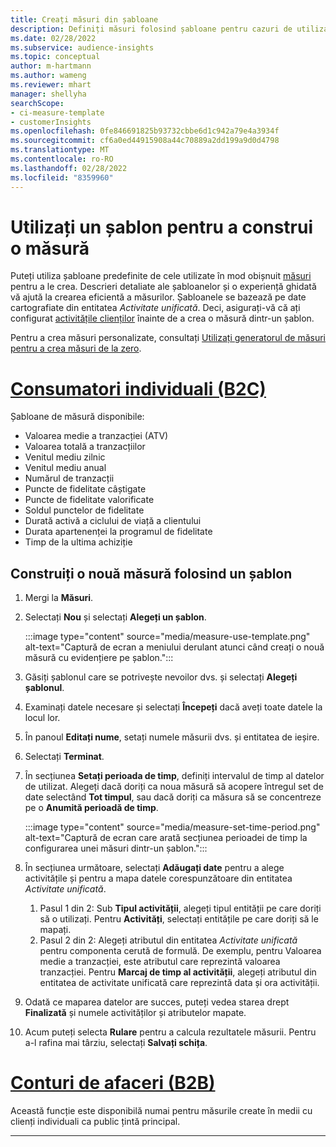 ```yaml
---
title: Creați măsuri din șabloane
description: Definiți măsuri folosind șabloane pentru cazuri de utilizare obișnuite.
ms.date: 02/28/2022
ms.subservice: audience-insights
ms.topic: conceptual
author: m-hartmann
ms.author: wameng
ms.reviewer: mhart
manager: shellyha
searchScope:
- ci-measure-template
- customerInsights
ms.openlocfilehash: 0fe846691825b93732cbbe6d1c942a79e4a3934f
ms.sourcegitcommit: cf6a0ed44915908a44c70889a2dd199a9d0d4798
ms.translationtype: MT
ms.contentlocale: ro-RO
ms.lasthandoff: 02/28/2022
ms.locfileid: "8359960"
---
```

# <a name="use-a-template-to-build-a-measure"></a>Utilizați un șablon pentru a construi o măsură

Puteți utiliza șabloane predefinite de cele utilizate în mod obișnuit [măsuri](measures.md) pentru a le crea. Descrieri detaliate ale șabloanelor și o experiență ghidată vă ajută la crearea eficientă a măsurilor. Șabloanele se bazează pe date cartografiate din entitatea *Activitate unificată*. Deci, asigurați-vă că ați configurat [activitățile clienților](activities.md) înainte de a crea o măsură dintr-un șablon.

Pentru a crea măsuri personalizate, consultați [Utilizați generatorul de măsuri pentru a crea măsuri de la zero](measure-builder.md).

# <a name="individual-consumers-b-to-c"></a>[Consumatori individuali (B2C)](#tab/b2c)

Șabloane de măsură disponibile: 
- Valoarea medie a tranzacției (ATV)
- Valoarea totală a tranzacțiilor
- Venitul mediu zilnic
- Venitul mediu anual
- Numărul de tranzacții
- Puncte de fidelitate câștigate
- Puncte de fidelitate valorificate
- Soldul punctelor de fidelitate
- Durată activă a ciclului de viață a clientului
- Durata apartenenței la programul de fidelitate
- Timp de la ultima achiziție

## <a name="build-a-new-measure-using-a-template"></a>Construiți o nouă măsură folosind un șablon

1. Mergi la **Măsuri**.

1. Selectați **Nou** și selectați **Alegeți un șablon**.

   :::image type="content" source="media/measure-use-template.png" alt-text="Captură de ecran a meniului derulant atunci când creați o nouă măsură cu evidențiere pe șablon.":::

1. Găsiți șablonul care se potrivește nevoilor dvs. și selectați **Alegeți șablonul**.

1. Examinați datele necesare și selectați **Începeți** dacă aveți toate datele la locul lor.

1. În panoul **Editați nume**, setați numele măsurii dvs. și entitatea de ieșire. 

1. Selectați **Terminat**.

1. În secțiunea **Setați perioada de timp**, definiți intervalul de timp al datelor de utilizat. Alegeți dacă doriți ca noua măsură să acopere întregul set de date selectând **Tot timpul**, sau dacă doriți ca măsura să se concentreze pe o **Anumită perioadă de timp**.

   :::image type="content" source="media/measure-set-time-period.png" alt-text="Captură de ecran care arată secțiunea perioadei de timp la configurarea unei măsuri dintr-un șablon.":::

1. În secțiunea următoare, selectați **Adăugați date** pentru a alege activitățile și pentru a mapa datele corespunzătoare din entitatea *Activitate unificată*.

    1. Pasul 1 din 2: Sub **Tipul activității**, alegeți tipul entității pe care doriți să o utilizați. Pentru **Activități**, selectați entitățile pe care doriți să le mapați.
    1. Pasul 2 din 2: Alegeți atributul din entitatea *Activitate unificată* pentru componenta cerută de formulă. De exemplu, pentru Valoarea medie a tranzacției, este atributul care reprezintă valoarea tranzacției. Pentru **Marcaj de timp al activității**, alegeți atributul din entitatea de activitate unificată care reprezintă data și ora activității.
   
1. Odată ce maparea datelor are succes, puteți vedea starea drept **Finalizată** și numele activităților și atributelor mapate.

1. Acum puteți selecta **Rulare** pentru a calcula rezultatele măsurii. Pentru a-l rafina mai târziu, selectați **Salvați schița**.

# <a name="business-accounts-b-to-b"></a>[Conturi de afaceri (B2B)](#tab/b2b)

Această funcție este disponibilă numai pentru măsurile create în medii cu clienți individuali ca public țintă principal.

---
